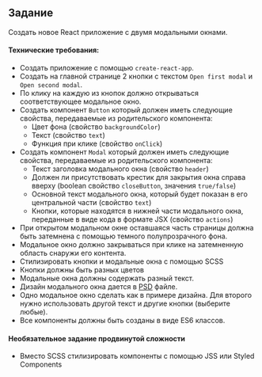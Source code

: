 ## Задание

Создать новое React приложение с двумя модальными окнами.

#### Технические требования:
- Создать приложение с помощью `create-react-app`.
- Создать на главной странице 2 кнопки с текстом `Open first modal` и `Open second modal`.
- По клику на каждую из кнопок должно открываться соответствующее модальное окно.
- Создать компонент `Button` который должен иметь следующие свойства, передаваемые из родительского компонента:
  - Цвет фона (свойство `backgroundColor`)
  - Текст (свойство `text`)
  - Функция при клике (свойство `onClick`)
- Создать компонент `Modal` который должен иметь следующие свойства, передаваемые из родительского компонента:
  - Текст заголовка модального окна (свойство `header`)
  - Должен ли присутствовать крестик для закрытия окна справа вверху (boolean свойство `closeButton`, значения `true/false`)
  - Основной текст модального окна, который будет показан в его центральной части (свойство `text`)
  - Кнопки, которые находятся в нижней части модального окна, переданные в виде кода в формате JSX (свойство `actions`)
- При открытом модальном окне оставшаяся часть страницы должна быть затемнена с помощью темного полупрозрачного фона.
- Модальное окно должно закрываться при клике на затемненную область снаружи его контента.
- Стилизировать кнопки и модальные окна с помощью SCSS
- Кнопки должны быть разных цветов
- Модальные окна должны содержать разный текст.
- Дизайн модального окна дается в [PSD](./modal-window.psd) файле.
- Одно модальное окно сделать как в примере дизайна. Для второго нужно использовать другой текст и другие кнопки (выберите любые).
- Все компоненты должны быть созданы в виде ES6 классов.

#### Необязательное задание продвинутой сложности
- Вместо SCSS стилизировать компоненты с помощью JSS или Styled Components
